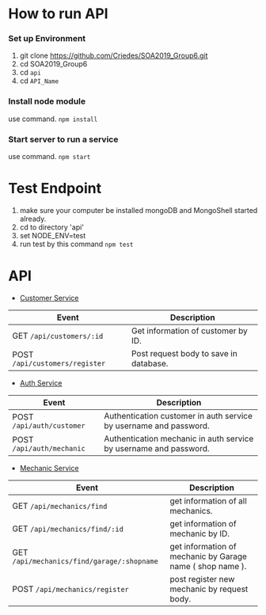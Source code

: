 # How to run API
### Set up Environment
1. git clone https://github.com/Criedes/SOA2019_Group6.git
2. cd SOA2019_Group6
3. cd `api`
4. cd `API_Name`

### Install node module
use command. `npm install`

### Start server to run a service
use command. `npm start`

# Test Endpoint
1. make sure your computer be installed mongoDB and MongoShell started already.
2. cd to directory 'api'
3. set NODE_ENV=test
4. run test by this command ```npm test```

# API

- [Customer Service](https://github.com/Criedes/SOA2019_Group6/tree/master/api/customer)

| Event                     | Description                                 | 
|---------------------------|---------------------------------------------|
|GET  `/api/customers/:id` |  Get information of customer by ID. | 
|POST `/api/customers/register` | Post request body to save in database. | 

-  [Auth Service](https://github.com/Criedes/SOA2019_Group6/tree/master/api/auth)
   
| Event                     | Description                                   | 
|---------------------------|---------------------------------------------|
|POST `/api/auth/customer` |  Authentication customer in auth service by username and password. | 
|POST `/api/auth/mechanic` |  Authentication mechanic in auth service by username and password. | 


- [Mechanic Service](https://github.com/Criedes/SOA2019_Group6/tree/master/api/mechanic)

| Event                     | Description                                   | 
|---------------------------|---------------------------------------------|
|GET  `/api/mechanics/find` | get information of all mechanics. | 
|GET  `/api/mechanics/find/:id` | get information of mechanic by ID. | 
|GET  `/api/mechanics/find/garage/:shopname` | get information of mechanic by Garage name ( shop name ). | 
|POST `/api/mechanics/register` | post register new mechanic by request body.|

